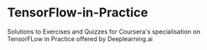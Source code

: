 # TensorFlow-in-Practice
Solutions to Exercises and Quizzes for Coursera's specialisation on TensorFLow in Practice offered by Deeplearning.ai
